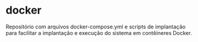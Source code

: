 # docker
Repositório com arquivos docker-compose.yml e scripts de implantação para facilitar a implantação e execução do sistema em contêineres Docker.
